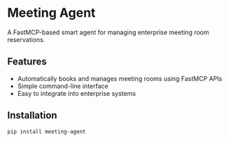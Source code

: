 # Meeting Agent

A FastMCP-based smart agent for managing enterprise meeting room reservations.

## Features

- Automatically books and manages meeting rooms using FastMCP APIs
- Simple command-line interface
- Easy to integrate into enterprise systems

## Installation

```bash
pip install meeting-agent
